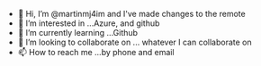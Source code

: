 - 👋 Hi, I’m @martinmj4im and I've made changes to the remote
- 👀 I’m interested in ...Azure, and github
- 🌱 I’m currently learning ...Github
- 💞️ I’m looking to collaborate on ... whatever I can collaborate on
- 📫 How to reach me ...by phone and email

<!---
martinmj4im/martinmj4im is a ✨ special ✨ repository because its `README.md` (this file) appears on your GitHub profile.
You can click the Preview link to take a look at your changes.
--->
